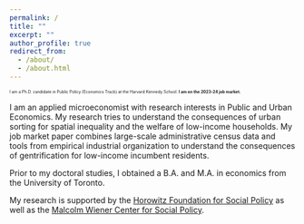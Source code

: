 ```yaml
---
permalink: /
title: ""
excerpt: ""
author_profile: true
redirect_from: 
  - /about/
  - /about.html
---
```


<span style ="font-size:.5em;"> I am a Ph.D. candidate in Public Policy (Economics Track) at the Harvard Kennedy School. **I am on the 2023-24 job market.**  </span>

I am an applied microeconomist with research interests in Public and Urban Economics. My research tries to understand the consequences of urban sorting for spatial inequality and the welfare of low-income households. My job market paper combines large-scale administrative census data and tools from empirical industrial organization to understand the consequences of gentrification for low-income incumbent residents.  

Prior to my doctoral studies, I obtained a B.A. and M.A. in economics from the University of Toronto.  

My research is supported by the [Horowitz Foundation for Social Policy](https://www.horowitz-foundation.org/) as well as the [Malcolm Wiener Center for Social Policy](https://www.hks.harvard.edu/centers/wiener).  

